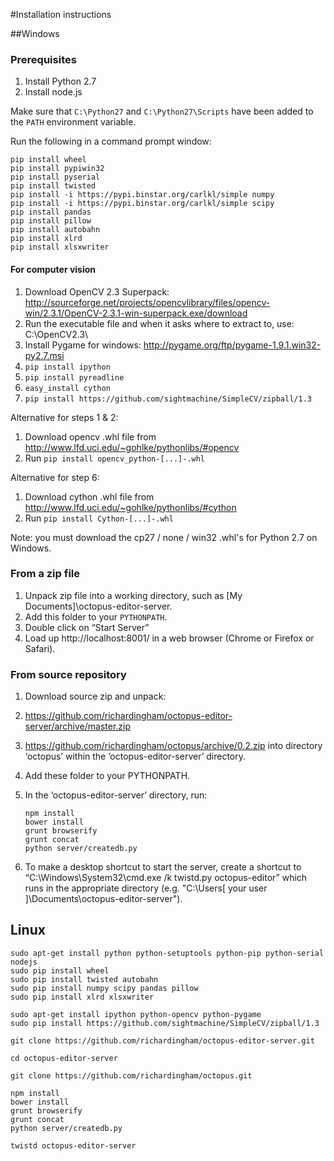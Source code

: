 
#Installation instructions

##Windows

### Prerequisites

1. Install Python 2.7
2. Install node.js

Make sure that `C:\Python27` and `C:\Python27\Scripts` have been added to the `PATH` environment variable.

Run the following in a command prompt window:

```
pip install wheel
pip install pypiwin32
pip install pyserial
pip install twisted
pip install -i https://pypi.binstar.org/carlkl/simple numpy
pip install -i https://pypi.binstar.org/carlkl/simple scipy
pip install pandas
pip install pillow
pip install autobahn
pip install xlrd
pip install xlsxwriter
```

#### For computer vision

1. Download OpenCV 2.3 Superpack: http://sourceforge.net/projects/opencvlibrary/files/opencv-win/2.3.1/OpenCV-2.3.1-win-superpack.exe/download 
2. Run the executable file and when it asks where to extract to, use: C:\OpenCV2.3\
3. Install Pygame for windows: http://pygame.org/ftp/pygame-1.9.1.win32-py2.7.msi
4. `pip install ipython`
5. `pip install pyreadline`
6. `easy_install cython`
7. `pip install https://github.com/sightmachine/SimpleCV/zipball/1.3`

Alternative for steps 1 & 2:
1. Download opencv .whl file from http://www.lfd.uci.edu/~gohlke/pythonlibs/#opencv
2. Run `pip install opencv_python-[...]-.whl`

Alternative for step 6:
1. Download cython .whl file from http://www.lfd.uci.edu/~gohlke/pythonlibs/#cython
2. Run `pip install Cython-[...]-.whl`

Note: you must download the cp27 / none / win32 .whl's for Python 2.7 on Windows.

### From a zip file

1. Unpack zip file into a working directory, such as [My Documents]\octopus-editor-server.
2. Add this folder to your `PYTHONPATH`.
3. Double click on “Start Server”
4. Load up http://localhost:8001/ in a web browser (Chrome or Firefox or Safari).

### From source repository

1. Download source zip and unpack:
  1. https://github.com/richardingham/octopus-editor-server/archive/master.zip
  2. https://github.com/richardingham/octopus/archive/0.2.zip into directory ‘octopus’ within the ‘octopus-editor-server’ directory.

2. Add these folder to your PYTHONPATH.

3. In the ‘octopus-editor-server’ directory, run:

   ```
   npm install
   bower install
   grunt browserify
   grunt concat
   python server/createdb.py
   ```
   
4. To make a desktop shortcut to start the server, create a shortcut to “C:\Windows\System32\cmd.exe /k twistd.py octopus-editor” which runs in the appropriate directory (e.g. "C:\Users\[ your user ]\Documents\octopus-editor-server").

## Linux

```
sudo apt-get install python python-setuptools python-pip python-serial nodejs
sudo pip install wheel
sudo pip install twisted autobahn
sudo pip install numpy scipy pandas pillow
sudo pip install xlrd xlsxwriter

sudo apt-get install ipython python-opencv python-pygame
sudo pip install https://github.com/sightmachine/SimpleCV/zipball/1.3

git clone https://github.com/richardingham/octopus-editor-server.git

cd octopus-editor-server

git clone https://github.com/richardingham/octopus.git 

npm install
bower install
grunt browserify
grunt concat
python server/createdb.py

twistd octopus-editor-server
```

